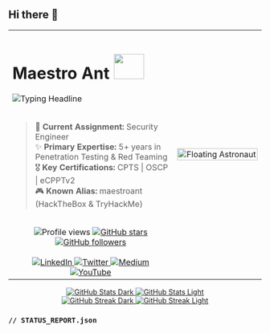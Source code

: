 ## Hi there 👋

<!--
**maestro-ant/maestro-ant** is a ✨ _special_ ✨ repository because its `README.md` (this file) appears on your GitHub profile.

Here are some ideas to get you started:

- 🔭 I’m currently working on ...
- 🌱 I’m currently learning ...
- 👯 I’m looking to collaborate on ...
- 🤔 I’m looking for help with ...
- 💬 Ask me about ...
- 📫 How to reach me: ...
- 😄 Pronouns: ...
- ⚡ Fun fact: ...
-->

<!-- Main Table for Two-Column Layout -->
<table>
<tr>
<td width="65%">

<!-- Left Column: Main Info -->

<!-- Dynamic Typing Headline with a spinning planet -->
<div align="left">
  <h1>
    Maestro Ant 
    <img src="https://media3.giphy.com/media/v1.Y2lkPTc5MGI3NjExZDBmbXU3Znk4azBuNW1qM2M0ZTZtcDBybzc5bWtweWJ1ZmlqY3kxZiZlcD12MV9pbnRlcm5hbF9naWZfYnlfaWQmY3Q9Zw/eY1cJTWCuTC7l7IjtP/giphy.gif" width="60px" height="50px">
  </h1>
  <img src="https://readme-typing-svg.herokuapp.com?font=JetBrains+Mono&size=22&color=9F5DFF&width=500&height=50&lines=I'm+a+Penetration+Tester;Cybersecurity+Researcher;Cloud+Security+Explorer;Continuous+Learner" alt="Typing Headline">
</div>

<br>

> 🚀 **Current Assignment:** Security Engineer
> <br>
> ✨ **Primary Expertise:** 5+ years in Penetration Testing & Red Teaming
> <br>
> 🎖️ **Key Certifications:** CPTS | OSCP | eCPPTv2
> <br>
> 🎮 **Known Alias:** maestroant (HackTheBox & TryHackMe)

<br>

<!-- Badges -->
<div align="center">
  <img src="https://komarev.com/ghpvc/?username=maestro-ant&label=PROFILE+VIEWS&style=flat&color=E02424" alt="Profile views"/>
  <a href="https://github.com/maestro-ant?tab=repositories">
    <img src="https://img.shields.io/github/stars/maestro-ant?label=STARS&style=flat&color=E02424" alt="GitHub stars"/>
  </a>
  <a href="https://github.com/maestro-ant?tab=followers">
    <img src="https://img.shields.io/github/followers/maestro-ant?label=FOLLOWERS&style=flat&color=E02424" alt="GitHub followers"/>
  </a>
</div>

</br>

<!-- Comms Array -->
<div align="center">
  <a href="https://www.linkedin.com/in/ayesha-raja/" target="_blank">
    <img src="https://img.shields.io/badge/-LinkedIn-0D1117?style=for-the-badge&logo=linkedin&logoColor=9F5DFF" alt="LinkedIn">
  </a>
  <a href="https://x.com/maestro__ant" target="_blank">
    <img src="https://img.shields.io/badge/-Twitter-0D1117?style=for-the-badge&logo=x&logoColor=9F5DFF" alt="Twitter">
  </a>
  <a href="https://medium.com/@maestro-ant" target="_blank">
    <img src="https://img.shields.io/badge/-Medium-0D1117?style=for-the-badge&logo=medium&logoColor=9F5DFF" alt="Medium">
  </a>
  <a href="https://youtube.com/@maestroant?si=ozcgeckFKy2bdp4V" target="_blank">
    <img src="https://img.shields.io/badge/-YouTube-0D1117?style=for-the-badge&logo=youtube&logoColor=9F5DFF" alt="YouTube">
  </a>
</div>
</td>
<td width="35%" align="center">

<!-- Right Column: Floating Astronaut GIF -->
<img src="https://media3.giphy.com/media/v1.Y2lkPTc5MGI3NjExODBhNTE0cnQyamRyM3djNm9qeGk5MHljOGE4c2FnaXowb2w4cGI2NiZlcD12MV9pbnRlcm5hbF9naWZfYnlfaWQmY3Q9Zw/Kv2T5yBQ774PSBeXjY/giphy.gif" width="100%" alt="Floating Astronaut"> </td> </tr> </table>
<!-- Ship's Telemetry & Trajectory -->
<!-- Light & Dark Mode Compatible GitHub Stats -->

<div align="center">
<!-- Dark Mode Stats -->
<a href="https://github.com/maestro-ant#gh-dark-mode-only">
<img src="https://github-readme-stats.vercel.app/api?username=maestro-ant&show_icons=true&include_all_commits=true&count_private=true&bg_color=0D1117&border_color=9F5DFF&title_color=9F5DFF&icon_color=4DFFFF&text_color=C9D1D9#gh-dark-mode-only" alt="GitHub Stats Dark">
</a>

<!-- Light Mode Stats -->
<a href="https://github.com/maestro-ant#gh-light-mode-only">
<img src="https://github-readme-stats.vercel.app/api?username=maestro-ant&show_icons=true&include_all_commits=true&count_private=true&bg_color=FFFFFF&border_color=9F5DFF&title_color=9F5DFF&icon_color=4DFFFF&text_color=24292F#gh-light-mode-only" alt="GitHub Stats Light">
</a>
</div>

<div align="center">
<!-- Dark Mode Streak -->
<a href="https://github.com/maestro-ant#gh-dark-mode-only">
<img src="https://github-readme-streak-stats.herokuapp.com/?user=maestro-ant&theme=radical&background=0D1117&border=9F5DFF&stroke=9F5DFF&ring=9F5DFF&fire=4DFFFF&currStreakNum=C9D1D9&sideNums=C9D1D9&currStreakLabel=C9D1D9&sideLabels=C9D1D9#gh-dark-mode-only" alt="GitHub Streak Dark">
</a>

<!-- Light Mode Streak -->
<a href="https://github.com/maestro-ant#gh-light-mode-only">
<img src="https://github-readme-streak-stats.herokuapp.com/?user=maestro-ant&theme=default&background=FFFFFF&border=9F5DFF&stroke=9F5DFF&ring=9F5DFF&fire=4DFFFF&currStreakNum=24292F&sideNums=24292F&currStreakLabel=24292F&sideLabels=24292F#gh-light-mode-only" alt="GitHub Streak Light">
</a>
</div>


<!-- Status Report: Thematic "About Me" -->
### `// STATUS_REPORT.json`
